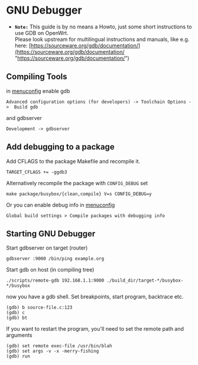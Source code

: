 # GNU Debugger

- **`Note:`** This guide is by no means a Howto, just some short instructions to use GDB on OpenWrt.  
  Please look upstream for multilingual instructions and manuals, like e.g. here: [https://sourceware.org/gdb/documentation/](https://sourceware.org/gdb/documentation/ "https://sourceware.org/gdb/documentation/")

## Compiling Tools

in [menuconfig](/docs/guide-developer/toolchain/use-buildsystem#image_configuration "docs:guide-developer:toolchain:use-buildsystem") enable gdb

```
Advanced configuration options (for developers) -> Toolchain Options ->  Build gdb
```

and gdbserver

```
Development -> gdbserver
```

## Add debugging to a package

Add CFLAGS to the package Makefile and recompile it.

```
TARGET_CFLAGS += -ggdb3
```

Alternatively recompile the package with `CONFIG_DEBUG` set

```
make package/busybox/{clean,compile} V=s CONFIG_DEBUG=y
```

Or you can enable debug info in [menuconfig](/docs/guide-developer/toolchain/use-buildsystem#image_configuration "docs:guide-developer:toolchain:use-buildsystem")

```
Global build settings > Compile packages with debugging info
```

## Starting GNU Debugger

Start gdbserver on target (router)

```
gdbserver :9000 /bin/ping example.org
```

Start gdb on host (in compiling tree)

```
./scripts/remote-gdb 192.168.1.1:9000 ./build_dir/target-*/busybox-*/busybox
```

now you have a gdb shell. Set breakpoints, start program, backtrace etc.

```
(gdb) b source-file.c:123
(gdb) c
(gdb) bt
```

If you want to restart the program, you'll need to set the remote path and arguments

```
(gdb) set remote exec-file /usr/bin/blah
(gdb) set args -v -x -merry-fishing
(gdb) run
```
